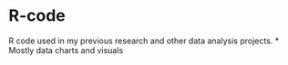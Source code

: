 # R-code
R code used in my previous research and other data analysis projects. * Mostly data charts and visuals 
